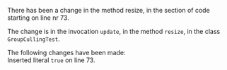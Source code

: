 There has been a change in the method resize, in the section of code starting on line nr 73.
  
The change is in the invocation ```update```, in the method ```resize```, in the class ```GroupCullingTest```.
  
The following changes have been made:  
Inserted literal ```true``` on line 73.  
